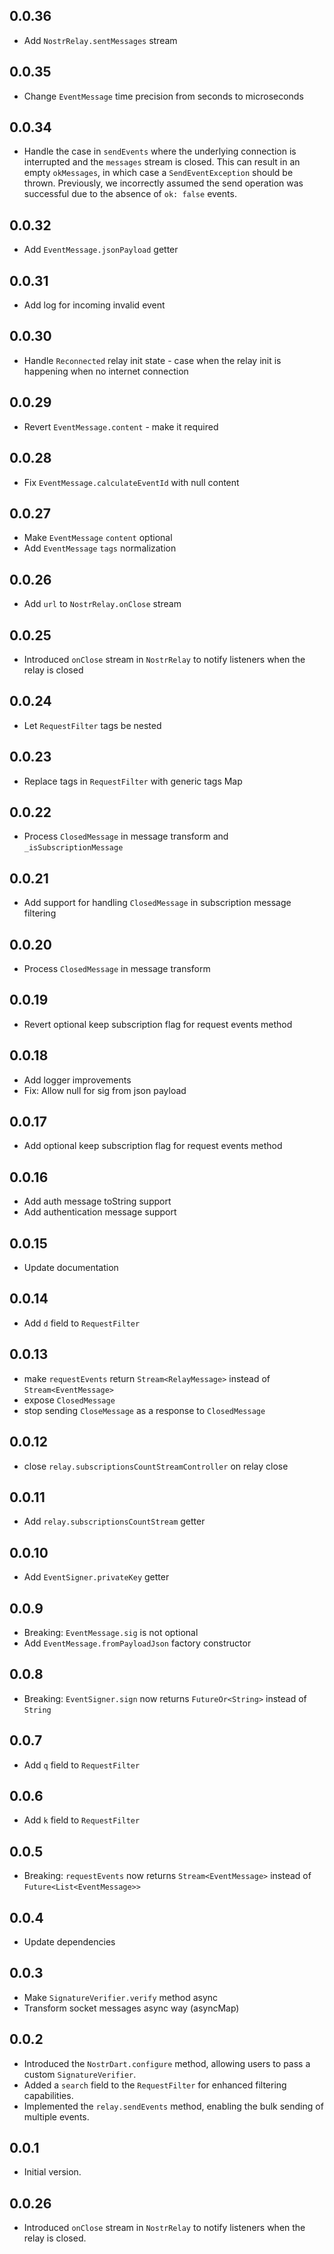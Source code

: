## 0.0.36

* Add `NostrRelay.sentMessages` stream

## 0.0.35

* Change `EventMessage` time precision from seconds to microseconds

## 0.0.34

* Handle the case in `sendEvents` where the underlying connection is interrupted and the `messages` stream is closed. This can result in an empty `okMessages`, in which case a `SendEventException` should be thrown. Previously, we incorrectly assumed the send operation was successful due to the absence of `ok: false` events.

## 0.0.32

* Add `EventMessage.jsonPayload` getter

## 0.0.31

* Add log for incoming invalid event

## 0.0.30

* Handle `Reconnected` relay init state - case when the relay init is happening when no internet connection

## 0.0.29

* Revert `EventMessage.content` - make it required

## 0.0.28

* Fix `EventMessage.calculateEventId` with null content

## 0.0.27

* Make `EventMessage` `content` optional
* Add `EventMessage` `tags` normalization

## 0.0.26

* Add `url` to `NostrRelay.onClose` stream

## 0.0.25

* Introduced `onClose` stream in `NostrRelay` to notify listeners when the relay is closed

## 0.0.24

* Let `RequestFilter` tags be nested

## 0.0.23

* Replace tags in `RequestFilter` with generic tags Map

## 0.0.22

* Process `ClosedMessage` in message transform and `_isSubscriptionMessage`

## 0.0.21

* Add support for handling `ClosedMessage` in subscription message filtering

## 0.0.20

* Process `ClosedMessage` in message transform

## 0.0.19

* Revert optional keep subscription flag for request events method

## 0.0.18

* Add logger improvements
* Fix: Allow null for sig from json payload

## 0.0.17

* Add optional keep subscription flag for request events method

## 0.0.16

* Add auth message toString support
* Add authentication message support

## 0.0.15

* Update documentation

## 0.0.14

* Add `d` field to `RequestFilter`

## 0.0.13

* make `requestEvents` return `Stream<RelayMessage>` instead of `Stream<EventMessage>`
* expose `ClosedMessage`
* stop sending `CloseMessage` as a response to `ClosedMessage`

## 0.0.12

* close `relay.subscriptionsCountStreamController` on relay close

## 0.0.11

* Add `relay.subscriptionsCountStream` getter

## 0.0.10

* Add `EventSigner.privateKey` getter

## 0.0.9

* Breaking: `EventMessage.sig` is not optional
* Add `EventMessage.fromPayloadJson` factory constructor

## 0.0.8

* Breaking: `EventSigner.sign` now returns `FutureOr<String>` instead of `String`

## 0.0.7

* Add `q` field to `RequestFilter`

## 0.0.6

* Add `k` field to `RequestFilter`

## 0.0.5

* Breaking: `requestEvents` now returns `Stream<EventMessage>` instead of `Future<List<EventMessage>>`

## 0.0.4

* Update dependencies

## 0.0.3

* Make `SignatureVerifier.verify` method async
* Transform socket messages async way (asyncMap)

## 0.0.2

* Introduced the `NostrDart.configure` method, allowing users to pass a custom `SignatureVerifier`.
* Added a `search` field to the `RequestFilter` for enhanced filtering capabilities.
* Implemented the `relay.sendEvents` method, enabling the bulk sending of multiple events.

## 0.0.1

- Initial version.

## 0.0.26

* Introduced `onClose` stream in `NostrRelay` to notify listeners when the relay is closed.
